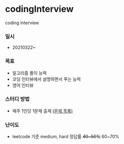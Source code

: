# codingInterview

coding interview 

### 일시
- 20210322~
### 목표
- 알고리즘 풀이 능력
- 코딩 인터뷰에서 설명하면서 푸는 능력
- 영어 인터뷰
### 스터디 방법
- 매주 1인당 1문제 출제 [(문제 목록)](https://github.com/zimkjh/codingInterview/issues/1)
### 난이도 
- leetcode 기준 medium, hard 정답률 ~~40~50%~~ 60~70%
